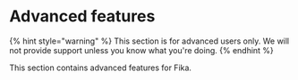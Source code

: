 # Advanced features

{% hint style="warning" %}
This section is for advanced users only. We will not provide support unless you know what you're doing.
{% endhint %}

This section contains advanced features for Fika.
